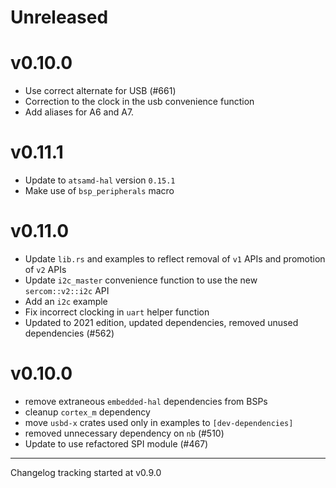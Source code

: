 # Unreleased

# v0.10.0

- Use correct alternate for USB (#661)
- Correction to the clock in the usb convenience function
- Add aliases for A6 and A7.

# v0.11.1

- Update to `atsamd-hal` version `0.15.1`
- Make use of `bsp_peripherals` macro

# v0.11.0

- Update `lib.rs` and examples to reflect removal of `v1` APIs and promotion of `v2` APIs
- Update `i2c_master` convenience function to use the new `sercom::v2::i2c` API
- Add an `i2c` example
- Fix incorrect clocking in `uart` helper function
- Updated to 2021 edition, updated dependencies, removed unused dependencies (#562)

# v0.10.0

- remove extraneous `embedded-hal` dependencies from BSPs
- cleanup `cortex_m` dependency
- move `usbd-x` crates used only in examples to `[dev-dependencies]`
- removed unnecessary dependency on `nb` (#510)
- Update to use refactored SPI module (#467)

---

Changelog tracking started at v0.9.0
